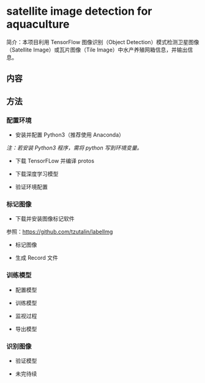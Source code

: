 # satellite image detection for aquaculture

简介：本项目利用 TensorFlow 图像识别（Object Detection）模式检测卫星图像（Satellite Image）或瓦片图像（Tile Image）中水产养殖网箱信息，并输出信息。

## 内容

## 方法

### 配置环境

* 安装并配置 Python3（推荐使用 Anaconda）

*注：若安装 Python3 程序，需将 python 写到环境变量。*

* 下载 TensorFLow 并编译 protos

* 下载深度学习模型

* 验证环境配置

### 标记图像

* 下载并安装图像标记软件

 参照：https://github.com/tzutalin/labelImg

* 标记图像

* 生成 Record 文件

### 训练模型

* 配置模型

* 训练模型

* 监视过程

* 导出模型

### 识别图像

* 验证模型

* 未完待续
 
